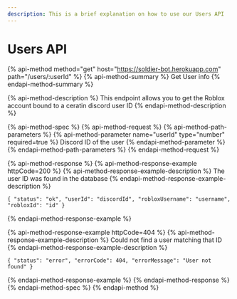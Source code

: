 ```yaml
---
description: This is a brief explanation on how to use our Users API
---
```


# Users API

{% api-method method="get" host="https://soldier-bot.herokuapp.com" path="/users/:userId" %}
{% api-method-summary %}
Get User info
{% endapi-method-summary %}

{% api-method-description %}
This endpoint allows you to get the Roblox account bound to a ceratin discord user ID
{% endapi-method-description %}

{% api-method-spec %}
{% api-method-request %}
{% api-method-path-parameters %}
{% api-method-parameter name="userId" type="number" required=true %}
Discord ID of the user
{% endapi-method-parameter %}
{% endapi-method-path-parameters %}
{% endapi-method-request %}

{% api-method-response %}
{% api-method-response-example httpCode=200 %}
{% api-method-response-example-description %}
The user ID was found in the database
{% endapi-method-response-example-description %}

```
{ "status": "ok", "userId": "discordId", "robloxUsername": "username",    "robloxId": "id" }
```
{% endapi-method-response-example %}

{% api-method-response-example httpCode=404 %}
{% api-method-response-example-description %}
Could not find a user matching that ID
{% endapi-method-response-example-description %}

```
{ "status": "error", "errorCode": 404, "errorMessage": "User not found" }
```
{% endapi-method-response-example %}
{% endapi-method-response %}
{% endapi-method-spec %}
{% endapi-method %}



